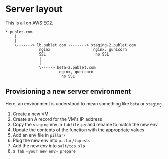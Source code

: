 Server layout
=============

This is all on AWS EC2.

```
*.publet.com
    |
    |
    \-------> lb.publet.com --------> staging-2.publet.com
               nginx                   nginx, gunicorn
               SSL                      no SSL
               |
               |
               \-----> beta-2.publet.com
                        nginx, gunicorn
                         no SSL
```

Provisioning a new server environment
-------------------------------------

Here, an environment is understood to mean something like `beta` or `staging`.

1.  Create a new VM
2.  Create an A record for the VM's IP address
3.  Copy the `staging` env in `fabfile.py` and rename to match the new env
4.  Update the contents of the function with the appropriate values
5.  Add an env file in `pillar/`
6.  Plug the new env into `pillar/top.sls`
7.  Add the new env into `salt/top.sls`
8.  `$ fab <your new env> prepare`
